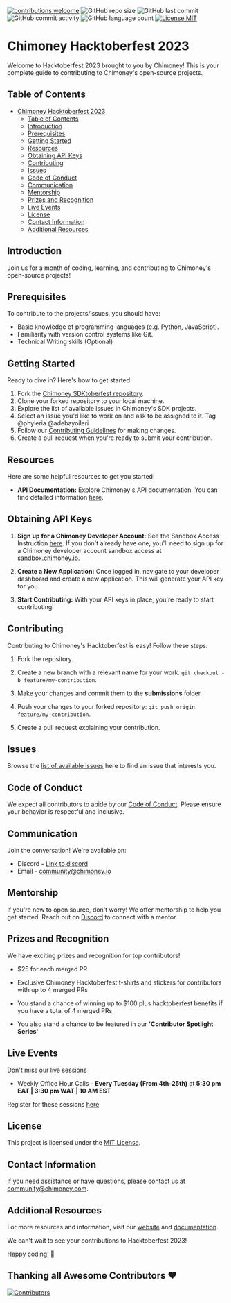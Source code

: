 [![contributions welcome](https://img.shields.io/badge/contributions-welcome-brightgreen.svg?style=flat)](https://github.com/Chimoney/chimoney-community-projects/issues)
![GitHub repo size](https://img.shields.io/github/repo-size/Chimoney/chimoney-community-projects.svg?color=purple&style=flat)
![GitHub last commit](https://img.shields.io/github/last-commit/Chimoney/chimoney-community-projects.svg?style=flat)
![GitHub commit activity](https://img.shields.io/github/commit-activity/w/Chimoney/chimoney-community-projects.svg?style=flat)
![GitHub language count](https://img.shields.io/github/languages/count/Chimoney/chimoney-community-projects.svg?style=flat)
[![License MIT](https://img.shields.io/badge/license-MIT-blue.svg?style=flat)](https://github.com/Chimoney/chimoney-community-projects/blob/master/LICENSE)
# Chimoney Hacktoberfest 2023
Welcome to Hacktoberfest 2023 brought to you by Chimoney! This is your complete guide to contributing to Chimoney's open-source projects.

## Table of Contents

- [Chimoney Hacktoberfest 2023](#chimoney-hacktoberfest-2023)
  - [Table of Contents](#table-of-contents)
  - [Introduction](#introduction)
  - [Prerequisites](#prerequisites)
  - [Getting Started](#getting-started)
  - [Resources](#resources)
  - [Obtaining API Keys](#obtaining-api-keys)
  - [Contributing](#contributing)
  - [Issues](#issues)
  - [Code of Conduct](#code-of-conduct)
  - [Communication](#communication)
  - [Mentorship](#mentorship)
  - [Prizes and Recognition](#prizes-and-recognition)
  - [Live Events](#live-events)
  - [License](#license)
  - [Contact Information](#contact-information)
  - [Additional Resources](#additional-resources)

## Introduction

Join us for a month of coding, learning, and contributing to Chimoney's open-source projects!

## Prerequisites

To contribute to the projects/issues, you should have:

- Basic knowledge of programming languages (e.g. Python, JavaScript).
- Familiarity with version control systems like Git.
- Technical Writing skills (Optional)

## Getting Started

Ready to dive in? Here's how to get started:

1. Fork the [Chimoney SDKtoberfest repository](https://github.com/Shivamkotalia2002/chimoney-community-projects.git).
2. Clone your forked repository to your local machine.
3. Explore the list of available issues in Chimoney's SDK projects.
4. Select an issue you'd like to work on and ask to be assigned to it. Tag @phyleria @adebayoileri
5. Follow our [Contributing Guidelines](#contributing) for making changes.
6. Create a pull request when you're ready to submit your contribution.

## Resources

Here are some helpful resources to get you started:

- **API Documentation:** Explore Chimoney's API documentation. You can find detailed information [here](https://chimoney.readme.io/reference/introduction).
  

## Obtaining API Keys

1. **Sign up for a Chimoney Developer Account:** See the Sandbox Access Instruction [here](https://chimoney.readme.io/reference/sandbox-environment). If you don't already have one, you'll need to sign up for a Chimoney developer account sandbox access at [sandbox.chimoney.io](sandbox.chimoney.io/developers).

2. **Create a New Application:** Once logged in, navigate to your developer dashboard and create a new application. This will generate your API key for you.

5. **Start Contributing:** With your API keys in place, you're ready to start contributing!


## Contributing

Contributing to Chimoney's Hacktoberfest is easy! Follow these steps:

1. Fork the repository.
2. Create a new branch with a relevant name for your work: `git checkout -b feature/my-contribution`.
3. Make your changes and commit them to the **submissions** folder.
4. Push your changes to your forked repository: `git push origin feature/my-contribution`.

5. Create a pull request explaining your contribution.

## Issues

Browse the [list of available issues](https://github.com/Chimoney/chimoney-community-projects/issues) here to find an issue that interests you.

## Code of Conduct

We expect all contributors to abide by our [Code of Conduct](chimoney-community-projects/CODE_OF_CONDUCT.md). Please ensure your behavior is respectful and inclusive.

## Communication

Join the conversation! We're available on:

- Discord - [Link to discord](https://discord.gg/Q3peDrPG95)
- Email - community@chimoney.io

## Mentorship

If you're new to open source, don't worry! We offer mentorship to help you get started. Reach out on [Discord](https://discord.gg/Q3peDrPG95) to connect with a mentor.

## Prizes and Recognition

We have exciting prizes and recognition for top contributors!

- $25 for each merged PR
- Exclusive Chimoney Hacktoberfest t-shirts and stickers for contributors with up to 4 merged PRs

- You stand a chance of winning up to $100 plus hacktoberfest benefits if you have a total of 4 merged PRs

- You also stand a chance to be featured in our **'Contributor Spotlight Series'**

## Live Events

Don't miss our live sessions

- Weekly Office Hour Calls - **Every Tuesday (From 4th-25th)** at **5:30 pm EAT | 3:30 pm WAT | 10 AM EST**

Register for these sessions [here](https://forms.gle/aNyegaMbbuHtKoRV8)

## License

This project is licensed under the [MIT License](link-to-license).

## Contact Information

If you need assistance or have questions, please contact us at [community@chimoney.com](mailto:community@chimoney.com).

## Additional Resources

For more resources and information, visit our [website](https://chimoney.io/) and [documentation](https://chimoney.readme.io/reference/introduction).

We can't wait to see your contributions to Hacktoberfest 2023!

Happy coding! 🚀

## Thanking all Awesome Contributors :heart:
[![Contributors](https://contrib.rocks/image?repo=Chimoney/chimoney-community-projects)](https://github.com/Chimoney/chimoney-community-projects/graphs/contributors)
